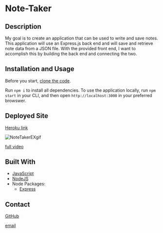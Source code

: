 # Note-Taker

## Description

My goal is to create an application that can be used to write and save notes. This application will use an Express.js back end and will save and retrieve note data from a JSON file.
With the provided front end, I want to accomplish this by building the back end and connecting the two.

## Installation and Usage

Before you start, [clone the code](https://github.com/pamelac21/Note-Taker.git).

Run `npm i` to install all dependencies. To use the application locally, run `npm start` in your CLI, and then open `http://localhost:3000` in your preferred browswer.

## Deployed Site

[Heroku link](https://salty-chamber-17307.herokuapp.com/)

![NoteTakerEXgif](https://user-images.githubusercontent.com/87335354/138624936-729768d5-c365-450a-9e68-77424a2a8090.gif)

[full video](https://watch.screencastify.com/v/STPLaDMM8tQpDPpLW1SS)

## Built With

* [JavaScript](https://developer.mozilla.org/en-US/docs/Web/JavaScript)
* [NodeJS](https://nodejs.org/)
* Node Packages:
    * [Express](https://www.npmjs.com/package/express)
    
## Contact

[GitHub](https://github.com/pamelac21)

[email](mailto:pamelac021@gmail.com)





























